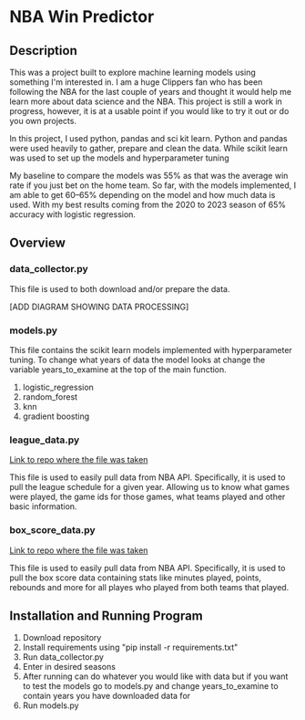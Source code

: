 # NBA Win Predictor

## __Description__ 
This was a project built to explore machine learning models using something I'm interested in. 
I am a huge Clippers fan who has been following the NBA for the last couple of years and thought it would help me
learn more about data science and the NBA. This project is still a work in progress, however, it is at a usable point if you
would like to try it out or do you own projects. 

In this project, I used python, pandas and sci kit learn. Python and pandas were used heavily to gather, prepare and 
clean the data. While scikit learn was used to set up the models and hyperparameter tuning

My baseline to compare the models was 55% as that was the average win rate if you just bet on the home team. 
So far, with the models implemented, I am able to get 60–65% depending on the model and how much data is used. 
With my best results coming from the 2020 to 2023 season of 65% accuracy with logistic regression. 


## Overview

### data_collector.py
This file is used to both download and/or prepare the data. 

[ADD DIAGRAM SHOWING DATA PROCESSING]


### models.py
This file contains the scikit learn models implemented with hyperparameter tuning. To change what years of data the 
model looks at change the variable years_to_examine at the top of the main function.
1. logistic_regression 
2. random_forest
3. knn
4. gradient boosting


### league_data.py
[Link to repo where the file was taken](https://github.com/swar/nba_api/blob/master/docs/nba_api/stats/endpoints/leaguegamelog.md)

This file is used to easily pull data from NBA API. Specifically, it is used to pull the league schedule for a 
given year. Allowing us to know what games were played, the game ids for those games, what teams played and other basic information.


### box_score_data.py
[Link to repo where the file was taken](https://github.com/swar/nba_api/blob/master/docs/nba_api/stats/endpoints/boxscoretraditionalv2.md)

This file is used to easily pull data from NBA API. Specifically, it is used to pull the box score data containing
stats like minutes played, points, rebounds and more for all playes who played from both teams that played.


## Installation and Running Program
1. Download repository
2. Install requirements using "pip install -r requirements.txt" 
3. Run data_collector.py
4. Enter in desired seasons
5. After running can do whatever you would like with data but if you want to test the models go to models.py and change
   years_to_examine to contain years you have downloaded data for
6. Run models.py
